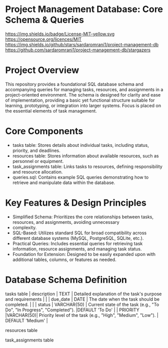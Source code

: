 # Project Management Database: Core Schema & Queries

https://img.shields.io/badge/License-MIT-yellow.svg
https://opensource.org/licences/MIT
https://img.shields.io/github/stars/sardaromrani1/project-management-db
https://github.com/sardaromrani1/project-management-db/stargazers

# Project Overview
This repository provides a foundational SQL database schema and accompanying queries for managing tasks, resources, and
assignments in a project-oriented environment. The schema is designed for clarity and ease of implementation, providing 
a basic yet functional structure suitable for learning, prototyping, or integration into larger systems. Focus is placed
on the essential elements of task management.

# Core Components
* tasks table: Stores details about individual tasks, including status, priority, and deadlines.
* resources table: Stores information about available resources, such as personnel or equipment.
* task_assignments table: Links tasks to resources, defining responsibility and resource allocation.
* queries.sql: Contains example SQL queries demonstrating how to retrieve and manipulate data within the database.

# Key Features & Design Principles
* Simplified Schema: Prioritizes the core relationships between tasks, resources, and assignments, avoiding unnecessary
* complexity.
* SQL-Based: Utilizes standard SQL for broad compatibility across different database systems (MySQL, PostgreSQL, SQLite,
  etc.).
* Practical Queries: Includes essential queries for retrieving task information, resource assignments, and managing task
  status.
* Foundation for Extension: Designed to be easily expanded upon with additional tables, columns, or features as needed.

# Database Schema Definition
tasks table
| description | TEXT | Detailed explanation of the task's purpose and requirements |    |
| due_date | DATE | The date when the task should be completed. |    |
| status | VARCHAR{50) | Current state of the task (e.g., "To Do", "In Progress", "Completed"). |DEFAULT 'To Do'  |
| PRIORITY |VARCHAR(50)| Priority level of the task (e.g., "High", "Medium", "Low"). | DEFAULT 'Medium'  |

resources table

task_assignments table
